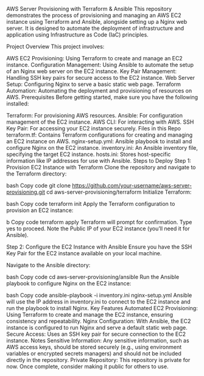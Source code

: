 AWS Server Provisioning with Terraform & Ansible
This repository demonstrates the process of provisioning and managing an AWS EC2 instance using Terraform and Ansible, alongside setting up a Nginx web server. It is designed to automate the deployment of infrastructure and application using Infrastructure as Code (IaC) principles.

Project Overview
This project involves:

AWS EC2 Provisioning: Using Terraform to create and manage an EC2 instance.
Configuration Management: Using Ansible to automate the setup of an Nginx web server on the EC2 instance.
Key Pair Management: Handling SSH key pairs for secure access to the EC2 instance.
Web Server Setup: Configuring Nginx to serve a basic static web page.
Terraform Automation: Automating the deployment and provisioning of resources on AWS.
Prerequisites
Before getting started, make sure you have the following installed:

Terraform: For provisioning AWS resources.
Ansible: For configuration management of the EC2 instance.
AWS CLI: For interacting with AWS.
SSH Key Pair: For accessing your EC2 instance securely.
Files in this Repo
terraform.tf: Contains Terraform configurations for creating and managing an EC2 instance on AWS.
nginx-setup.yml: Ansible playbook to install and configure Nginx on the EC2 instance.
inventory.ini: An Ansible inventory file, specifying the target EC2 instance.
hosts.ini: Stores host-specific information like IP addresses for use with Ansible.
Steps to Deploy
Step 1: Provision EC2 Instance with Terraform
Clone the repository and navigate to the Terraform directory:

bash
Copy code
git clone https://github.com/your-username/aws-server-provisioning.git
cd aws-server-provisioning/terraform
Initialize Terraform:

bash
Copy code
terraform init
Apply the Terraform configuration to provision an EC2 instance:

b
Copy code
terraform apply
Terraform will prompt for confirmation. Type yes to proceed.
Note the Public IP of your EC2 instance (you’ll need it for Ansible).

Step 2: Configure the EC2 Instance with Ansible
Ensure you have the SSH Key Pair for the EC2 instance available on your local machine.

Navigate to the Ansible directory:

bash
Copy code
cd aws-server-provisioning/ansible
Run the Ansible playbook to configure Nginx on the EC2 instance:

bash
Copy code
ansible-playbook -i inventory.ini nginx-setup.yml
Ansible will use the IP address in inventory.ini to connect to the EC2 instance and run the playbook to install Nginx.
Key Features
Automated EC2 Provisioning: Using Terraform to create and manage the EC2 instance, ensuring consistency and repeatability.
Nginx Configuration: With Ansible, the EC2 instance is configured to run Nginx and serve a default static web page.
Secure Access: Uses an SSH key pair for secure connection to the EC2 instance.
Notes
Sensitive Information: Any sensitive information, such as AWS access keys, should be stored securely (e.g., using environment variables or encrypted secrets managers) and should not be included directly in the repository.
Private Repository: This repository is private for now. Once complete, consider making it public for others to use.
